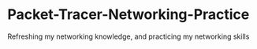 # Packet-Tracer-Networking-Practice
Refreshing my networking knowledge, and practicing my networking skills
